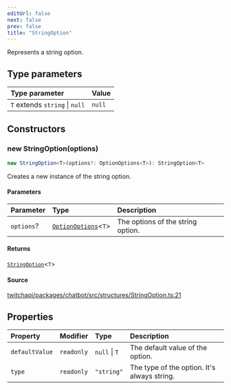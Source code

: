 ```yaml
---
editUrl: false
next: false
prev: false
title: "StringOption"
---
```


Represents a string option.

## Type parameters

| Type parameter | Value |
| :------ | :------ |
| `T` extends `string` \| `null` | `null` |

## Constructors

### new StringOption(options)

```ts
new StringOption<T>(options?: OptionOptions<T>): StringOption<T>
```

Creates a new instance of the string option.

#### Parameters

| Parameter | Type | Description |
| :------ | :------ | :------ |
| `options`? | [`OptionOptions`](/api/chatbot/interfaces/optionoptions/)\<`T`\> | The options of the string option. |

#### Returns

[`StringOption`](/api/chatbot/classes/stringoption/)\<`T`\>

#### Source

[twitchapi/packages/chatbot/src/structures/StringOption.ts:21](https://github.com/pablornc/twitchapi//blob/f8a75ccd701e54db4c91e2b0128974da23f25d14/packages/chatbot/src/structures/StringOption.ts#L21)

## Properties

| Property | Modifier | Type | Description |
| :------ | :------ | :------ | :------ |
| `defaultValue` | `readonly` | `null` \| `T` | The default value of the option. |
| `type` | `readonly` | `"string"` | The type of the option. It's always string. |
